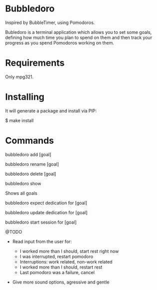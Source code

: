 Bubbledoro
==========

Inspired by BubbleTimer, using Pomodoros.

Bubledoro is a terminal application which allows you to set some goals, defining how much time you plan to spend on them and then track your progress as you spend Pomodoros working on them.

Requirements
============

Only mpg321.

Installing
==========

It will generate a package and install via PIP:

$ make install

Commands 
========

bubbledoro add [goal]

bubbledoro rename [goal]

bubbledoro delete [goal]

bubbledoro show

  Shows all goals

bubbledoro expect dedication for [goal]

bubbledoro update dedication for [goal]

bubbledoro start session for [goal]

@TODO

- Read input from the user for:
  - I worked more than I should, start rest right now
  - I was interrupted, restart pomodoro
  - Interruptions: work related, non-work related
  - I worked more than I should, restart rest
  - Last pomodoro was a failure, cancel

- Give more sound options, agressive and gentle
